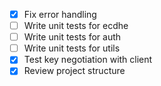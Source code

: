 - [x] Fix error handling
- [ ] Write unit tests for ecdhe
- [ ] Write unit tests for auth
- [ ] Write unit tests for utils
- [x] Test key negotiation with client
- [x] Review project structure